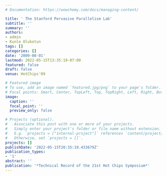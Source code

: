 ```yaml
---
# Documentation: https://wowchemy.com/docs/managing-content/

title: ' The Stanford Pervasive Parallelism Lab'
subtitle: ''
summary: ''
authors:
- admin
- Kunle Olukotun 
tags: []
categories: []
date: '2009-08-01'
lastmod: 2022-05-15T13:35:19-07:00
featured: false
draft: false
venue: HotChips'09

# Featured image
# To use, add an image named `featured.jpg/png` to your page's folder.
# Focal points: Smart, Center, TopLeft, Top, TopRight, Left, Right, BottomLeft, Bottom, BottomRight.
image:
  caption: ''
  focal_point: ''
  preview_only: false

# Projects (optional).
#   Associate this post with one or more of your projects.
#   Simply enter your project's folder or file name without extension.
#   E.g. `projects = ["internal-project"]` references `content/project/deep-learning/index.md`.
#   Otherwise, set `projects = []`.
projects: []
publishDate: '2022-05-15T20:35:19.433679Z'
publication_types:
- '1'
abstract: ''
publication: '*Technical Record of the 21st Hot Chips Symposium*'
---
```

